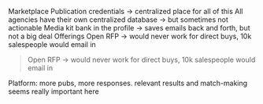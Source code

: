 Marketplace
  Publication credentials → centralized place for all of this
  All agencies have their own centralized database → but sometimes not actionable
Media kit bank in the profile → saves emails back and forth, but not a big deal
Offerings
Open RFP → would never work for direct buys, 10k salespeople would email in



>Open RFP → would never work for direct buys, 10k salespeople would email in

Platform: more pubs, more responses. relevant results and match-making seems really important here